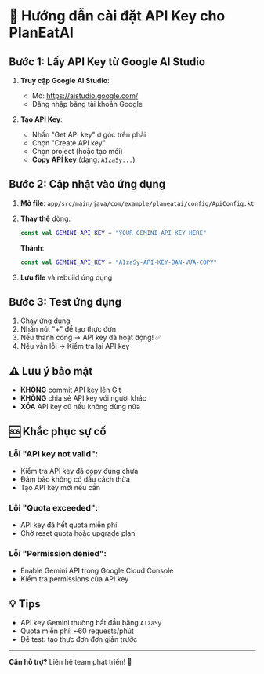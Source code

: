 # 🔑 Hướng dẫn cài đặt API Key cho PlanEatAI

## Bước 1: Lấy API Key từ Google AI Studio

1. **Truy cập Google AI Studio**:
   - Mở: https://aistudio.google.com/
   - Đăng nhập bằng tài khoản Google

2. **Tạo API Key**:
   - Nhấn "Get API key" ở góc trên phải
   - Chọn "Create API key"
   - Chọn project (hoặc tạo mới)
   - **Copy API key** (dạng: `AIzaSy...`)

## Bước 2: Cập nhật vào ứng dụng

1. **Mở file**: `app/src/main/java/com/example/planeatai/config/ApiConfig.kt`

2. **Thay thế** dòng:
   ```kotlin
   const val GEMINI_API_KEY = "YOUR_GEMINI_API_KEY_HERE"
   ```
   
   **Thành**:
   ```kotlin
   const val GEMINI_API_KEY = "AIzaSy-API-KEY-BẠN-VỪA-COPY"
   ```

3. **Lưu file** và rebuild ứng dụng

## Bước 3: Test ứng dụng

1. Chạy ứng dụng
2. Nhấn nút "+" để tạo thực đơn
3. Nếu thành công → API key đã hoạt động! ✅
4. Nếu vẫn lỗi → Kiểm tra lại API key

## ⚠️ Lưu ý bảo mật

- **KHÔNG** commit API key lên Git
- **KHÔNG** chia sẻ API key với người khác
- **XÓA** API key cũ nếu không dùng nữa

## 🆘 Khắc phục sự cố

### Lỗi "API key not valid":
- Kiểm tra API key đã copy đúng chưa
- Đảm bảo không có dấu cách thừa
- Tạo API key mới nếu cần

### Lỗi "Quota exceeded":
- API key đã hết quota miễn phí
- Chờ reset quota hoặc upgrade plan

### Lỗi "Permission denied":
- Enable Gemini API trong Google Cloud Console
- Kiểm tra permissions của API key

## 💡 Tips

- API key Gemini thường bắt đầu bằng `AIzaSy`
- Quota miễn phí: ~60 requests/phút
- Để test: tạo thực đơn đơn giản trước

---

**Cần hỗ trợ?** Liên hệ team phát triển! 🤝